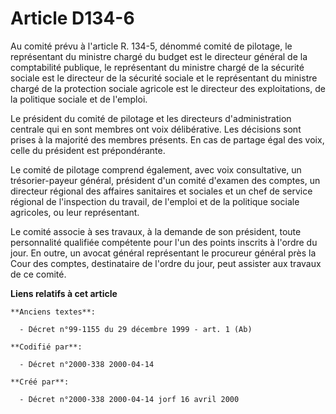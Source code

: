 # Article D134-6

Au comité prévu à l'article R. 134-5, dénommé comité de pilotage, le représentant du ministre chargé du budget est le
directeur général de la comptabilité publique, le représentant du ministre chargé de la sécurité sociale est le directeur de
la sécurité sociale et le représentant du ministre chargé de la protection sociale agricole est le directeur des
exploitations, de la politique sociale et de l'emploi.

Le président du comité de pilotage et les directeurs d'administration centrale qui en sont membres ont voix délibérative. Les
décisions sont prises à la majorité des membres présents. En cas de partage égal des voix, celle du président est
prépondérante.

Le comité de pilotage comprend également, avec voix consultative, un trésorier-payeur général, président d'un comité d'examen
des comptes, un directeur régional des affaires sanitaires et sociales et un chef de service régional de l'inspection du
travail, de l'emploi et de la politique sociale agricoles, ou leur représentant.

Le comité associe à ses travaux, à la demande de son président, toute personnalité qualifiée compétente pour l'un des points
inscrits à l'ordre du jour. En outre, un avocat général représentant le procureur général près la Cour des comptes,
destinataire de l'ordre du jour, peut assister aux travaux de ce comité.

**Liens relatifs à cet article**

	**Anciens textes**:

	  - Décret n°99-1155 du 29 décembre 1999 - art. 1 (Ab)

	**Codifié par**:

	  - Décret n°2000-338 2000-04-14

	**Créé par**:

	  - Décret n°2000-338 2000-04-14 jorf 16 avril 2000
